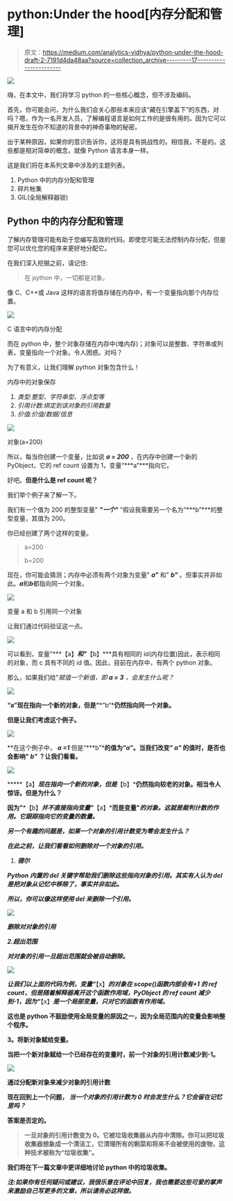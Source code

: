 # python:Under the hood[内存分配和管理]

> 原文：<https://medium.com/analytics-vidhya/python-under-the-hood-draft-2-7191d4da48aa?source=collection_archive---------17----------------------->

![](img/fd12349ec89f2f97846532ff3c6fed11.png)

嗨，在本文中，我们将学习 python 的一些核心概念，但不涉及编码。

首先，你可能会问，为什么我们会关心那些本来应该“藏在引擎盖下”的东西，对吗？嗯，作为一名开发人员，了解编程语言是如何工作的是很有用的。因为它可以揭开发生在你不知道的背景中的神奇事物的秘密。

出于某种原因，如果你的意识告诉你，这将是具有挑战性的。相信我，不是的。这些都是相对简单的概念，就像 Python 语言本身一样。

这是我们将在本系列文章中涉及的主题列表。

1.  Python 中的内存分配和管理
2.  碎片帐集
3.  GIL(全局解释器锁)

## Python 中的内存分配和管理

了解内存管理可能有助于您编写高效的代码。即使您可能无法控制内存分配，但是您可以优化您的程序来更好地分配它。

在我们深入挖掘之前，请记住:

> 在 python 中，一切都是对象。

像 C、C++或 Java 这样的语言将值存储在内存中，有一个变量指向那个内存位置。

![](img/46df2556ae435b1b39ea2f07b0160370.png)

C 语言中的内存分配

而在 python 中，整个对象存储在内存中(堆内存)；对象可以是整数、字符串或列表，变量指向一个对象。令人困惑。对吗？

为了有意义，让我们理解 python 对象包含什么！

内存中的对象保存

1.  *类型:整型、字符串型、浮点型等*
2.  *引用计数:绑定到该对象的引用数量*
3.  *价值:价值/数据/信息*

![](img/8e8b8fea21f740053d7bd05132cdf3d9.png)

对象(a=200)

所以，每当你创建一个变量，比如说 ***a = 200*** ，在内存中创建一个新的 PyObject，它的 ref count 设置为 1，变量“***a”***指向它。

好吧。**但是什么是 ref count 呢？**

我们举个例子来了解一下。

我们有一个值为 200 的整型变量" ***"一个"*** "假设我需要另一个名为“***b”***的整型变量，其值为 200。

你已经创建了两个这样的变量。

> a=200
> 
> b=200

现在，你可能会猜测；内存中必须有两个对象为变量" ***a"*** 和" ***b"*** 。但事实并非如此。***a***和***b***都指向同一个对象。

![](img/7a52cedd3ff75595bb187f46ed97f1e9.png)

变量 a 和 b 引用同一个对象

让我们通过代码验证这一点。

![](img/f68cc49645cb74d5cd469c8c81e94ae1.png)

可以看到，变量"***【a】***和"***【b】***具有相同的 id(内存位置)因此，表示相同的对象，而 c 具有不同的 id 值。因此，目前在内存中，有两个 python 对象。

那么，如果我们给"*赋值一个新值，即 ***a = 3*** ，会发生什么呢？*

*![](img/b0fd8107aec8a693fd5c16d5a1166a46.png)*

**“a”现在指向一个新的对象，但是“***”b“***仍然指向同一个对象。**

**但是让我们考虑这个例子。**

**![](img/37d0c9e2cbf4c611c3af61daa8b94d27.png)**

**在这个例子中， ***a =1*** 但是“***b”***的值为“***a”***。当我们改变" ***a"*** 的值时，是否也会影响" ***b"*** ？让我们看看。**

**![](img/b6786fd2ebe57d28a486509eca868fee.png)**

*****【a】***现在指向一个新的对象，但是***【b】***仍然指向较老的对象。相当令人惊讶。**但是为什么？****

**因为"***【b】***并不直接指向变量"***【a】***而是变量"*的对象。这就是裁判计数的作用。它跟踪指向它的变量的数量。***

***另一个有趣的问题是，**如果一个对象的引用计数变为零会发生什么？*****

***在此之前，让我们看看如何删除对一个对象的引用。***

1.  *****德尔*****

***Python 内置的 del 关键字帮助我们删除这些指向对象的引用。其实有人认为 del 是把对象从记忆中移除了，事实并非如此。***

***所以，你可以像这样使用 del 来删除一个引用。***

***![](img/5cc9e90855b1d73c7b944e2985aec6c6.png)***

***删除对对象的引用***

***2.**超出范围*****

***对对象的引用一旦超出范围就会被自动删除。***

***![](img/2053d813e2349fa3ed7c1a0681e4309f.png)***

***让我们以上面的代码为例，变量“***【x】***的对象在 scope()函数内部会有+1 的 ref count，但是随着解释器离开这个函数作用域，PyObject 的 ref count 减少到-1，因为“***【x】***是一个局部变量，只对它的函数有作用域。***

**这也是 python 不鼓励使用全局变量的原因之一，因为全局范围内的变量会影响整个程序。**

****3。将新对象赋给变量。****

**当把一个新对象赋给一个已经存在的变量时，前一个对象的引用计数减少到-1。**

**![](img/1a1124b1a4b3e5ceaefe67e0bd4d920f.png)**

**通过分配新对象来减少对象的引用计数**

**现在回到上一个问题， ***当一个对象的引用计数为 0 时会发生什么？它会留在记忆里吗？*****

**答案是否定的。**

> **一旦对象的引用计数变为 0。它被垃圾收集器从内存中清除。你可以把垃圾收集器想象成一个清洁工，它清理所有的剩菜和将来不会被使用的废物，这种技术被称为“垃圾收集”。**

**我们将在下一篇文章中更详细地讨论 python 中的垃圾收集。**

***注:如果你有任何疑问或建议，我很乐意在评论中回复，我也需要这些可爱的掌声来激励自己写更多的文章，所以请务必这样做。***